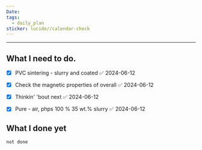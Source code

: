 ```yaml
---
Date: 
tags:
  - daily_plan
sticker: lucide//calendar-check
---
```

---
## What I need to do.

- [x] PVC sintering - slurry and coated ✅ 2024-06-12
- [x] Check the magnetic properties of overall ✅ 2024-06-12
- [x] Thinkin' 'bout next ✅ 2024-06-12
- [x] Pure - air, phps 100 % 35 wt.% slurry ✅ 2024-06-12



## What I done yet
```tasks
not done
```
